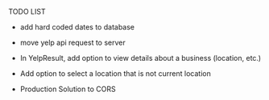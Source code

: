 TODO LIST

- add hard coded dates to database

- move yelp api request to server

- In YelpResult, add option to view details about a business (location, etc.)

- Add option to select a location that is not current location

- Production Solution to CORS

